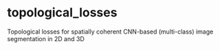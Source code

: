 # topological_losses
Topological losses for spatially coherent CNN-based (multi-class) image segmentation in 2D and 3D
